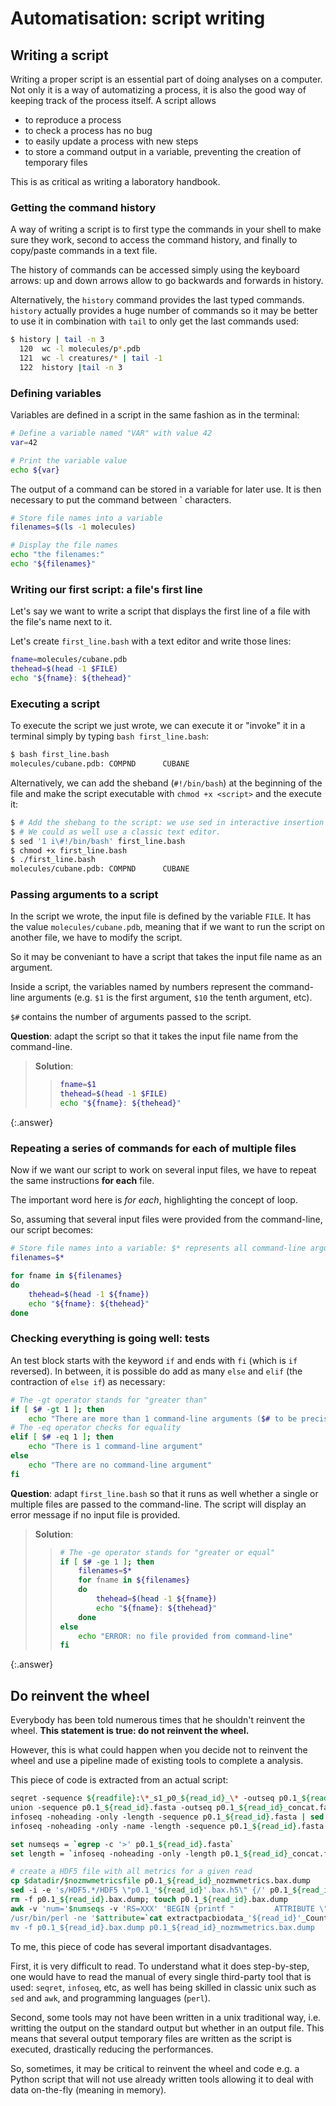 
# Automatisation: script writing

## Writing a script

Writing a proper script is an essential part of doing analyses on a computer.
Not only it is a way of automatizing a process, it is also the good way of
keeping track of the process itself.
A script allows 

- to reproduce a process
- to check a process has no bug
- to easily update a process with new steps
- to store a command output in a variable, preventing the creation of temporary files

This is as critical as writing a laboratory handbook.


### Getting the command history

A way of writing a script is to first type the commands in your shell to
make sure they work, second to access the command history, and finally to
copy/paste commands in a text file.

The history of commands can be accessed simply using the keyboard arrows:
up and down arrows allow to go backwards and forwards in history.

Alternatively, the `history` command provides the last typed commands.
`history` actually provides a huge number of commands so it may be better to
use it in combination with `tail` to only get the last commands used:

```bash
$ history | tail -n 3
  120  wc -l molecules/p*.pdb
  121  wc -l creatures/* | tail -1
  122  history |tail -n 3
```


### Defining variables

Variables are defined in a script in the same fashion as in the terminal:

```bash
# Define a variable named "VAR" with value 42
var=42

# Print the variable value
echo ${var}
```

The output of a command can be stored in a variable for later use.
It is then necessary to put the command between ` characters.

```bash
# Store file names into a variable
filenames=$(ls -1 molecules)

# Display the file names
echo "the filenames:"
echo "${filenames}"
```


### Writing our first script: a file's first line

Let's say we want to write a script that displays the first line of a file
with the file's name next to it.

Let's create `first_line.bash` with a text editor and write those lines:

```bash
fname=molecules/cubane.pdb
thehead=$(head -1 $FILE)
echo "${fname}: ${thehead}"
```


### Executing a script

To execute the script we just wrote, we can execute it or "invoke" it in a terminal
simply by typing `bash first_line.bash`:

```bash
$ bash first_line.bash
molecules/cubane.pdb: COMPND      CUBANE
```

Alternatively, we can add the sheband (`#!/bin/bash`) at the beginning of the
file and make the script executable with `chmod +x <script>` and the execute it:

```bash
$ # Add the shebang to the script: we use sed in interactive insertion mode
$ # We could as well use a classic text editor.
$ sed '1 i\#!/bin/bash' first_line.bash
$ chmod +x first_line.bash
$ ./first_line.bash
molecules/cubane.pdb: COMPND      CUBANE
```

### Passing arguments to a script

In the script we wrote, the input file is defined by the variable `FILE`.
It has the value `molecules/cubane.pdb`, meaning that if we want to run the
script on another file, we have to modify the script.

So it may be conveniant to have a script that takes the input file name as an
argument.

Inside a script, the variables named by numbers represent the command-line
arguments (e.g. `$1` is the first argument, `$10` the tenth argument, etc).

`$#` contains the number of arguments passed to the script.

**Question**: adapt the script so that it takes the input file name from
the command-line.

> **Solution**:
> > ```bash
> > fname=$1
> > thehead=$(head -1 $FILE)
> > echo "${fname}: ${thehead}"
> > ```
{:.answer}


### Repeating a series of commands for each of multiple files

Now if we want our script to work on several input files, we have to repeat
the same instructions **for each** file.

The important word here is *for each*, highlighting the concept of loop.

So, assuming that several input files were provided from the command-line, our
script becomes:

```bash
# Store file names into a variable: $* represents all command-line arguments.
filenames=$*

for fname in ${filenames}
do
    thehead=$(head -1 ${fname})
    echo "${fname}: ${thehead}"    
done
```


### Checking everything is going well: tests

An test block starts with the keyword `if` and ends with `fi`
(which is `if` reversed).
In between, it is possible do add as many `else` and `elif` (the contraction
of `else if`) as necessary:

```bash
# The -gt operator stands for "greater than"
if [ $# -gt 1 ]; then
    echo "There are more than 1 command-line arguments ($# to be precise)"
# The -eq operator checks for equality
elif [ $# -eq 1 ]; then
    echo "There is 1 command-line argument"
else
    echo "There are no command-line argument"
fi
```

**Question**: adapt `first_line.bash` so that it runs as well
whether a single or multiple files are passed to the command-line.
The script will display an error message if no input file is provided.

> **Solution**:
> > ```bash
> > # The -ge operator stands for "greater or equal"
> > if [ $# -ge 1 ]; then
> >     filenames=$*    
> >     for fname in ${filenames}
> >     do
> >         thehead=$(head -1 ${fname})
> >         echo "${fname}: ${thehead}"    
> >     done
> > else
> >     echo "ERROR: no file provided from command-line"
> > fi
> > ```
{:.answer}


## Do reinvent the wheel

Everybody has been told numerous times that he shouldn't reinvent the wheel.
**This statement is true: do not reinvent the wheel.**

However, this is what could happen when you decide not to reinvent the wheel
and use a pipeline made of existing tools to complete a analysis.

This piece of code is extracted from an actual script:

```tcsh
seqret -sequence ${readfile}:\*_s1_p0_${read_id}_\* -outseq p0.1_${read_id}.fasta
union -sequence p0.1_${read_id}.fasta -outseq p0.1_${read_id}_concat.fasta
infoseq -noheading -only -length -sequence p0.1_${read_id}.fasta | sed -e 's/ .*$//' > p0.1_${read_id}_lengths.txt
infoseq -noheading -only -name -length -sequence p0.1_${read_id}.fasta | awk -F ' +' '{c+=$2;print c}' > p0.1_${read_id}_positions.txt

set numseqs = `egrep -c '>' p0.1_${read_id}.fasta`
set length = `infoseq -noheading -only -length p0.1_${read_id}_concat.fasta -stdout -auto`

# create a HDF5 file with all metrics for a given read
cp $datadir/$nozmwmetricsfile p0.1_${read_id}_nozmwmetrics.bax.dump
sed -i -e 's/HDF5.*/HDF5 \"p0.1_'${read_id}'.bax.h5\" {/' p0.1_${read_id}_nozmwmetrics.bax.dump
rm -f p0.1_${read_id}.bax.dump; touch p0.1_${read_id}.bax.dump
awk -v 'num='$numseqs -v 'RS=XXX' 'BEGIN {printf "         ATTRIBUTE \"CountStored\" {\n               DATATYPE  H5T_STD_I32LE\n               DATASPACE  SCALAR
/usr/bin/perl -ne '$attribute=`cat extractpacbiodata_'${read_id}'_CountStored_attribute.txt`;$_=~s/ATTRIBUTE \"CountStored\".*/$attribute/;print $_;' p0.1_${rea
mv -f p0.1_${read_id}.bax.dump p0.1_${read_id}_nozmwmetrics.bax.dump
```

To me, this piece of code has several important disadvantages.

First, it is very difficult to read.
To understand what it does step-by-step, one would have to read the manual of
every single third-party tool that is used: `seqret`, `infoseq`, etc, as well
has being skilled in classic unix such as `sed` and `awk`, and programming
languages (`perl`).

Second, some tools may not have been written in a unix traditional way, i.e.
writting the output on the standard output but whether in an output file.
This means that several output temporary files are written as the script is
executed, drastically reducing the performances.

So, sometimes, it may be critical to reinvent the wheel and code e.g. a Python
script that will not use already written tools allowing it to deal with data
on-the-fly (meaning in memory).
